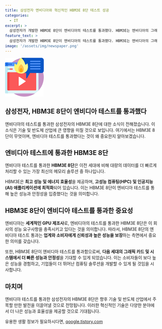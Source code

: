 ```yaml
---
title: 삼성전자 엔비디아와 혁신적인 HBM3E 8단 테스트 성공
categories:
  - IT
excerpt: >
  삼성전자가 개발한 HBM3E 8단이 엔비디아의 테스트를 통과했다. HBM3E는 엔비디아의 그래픽 카드 등에 사용되는 고성능 메모리로, 높은 대역폭과 저전력을 특징으로 한다. 이러한 엔비디아의 테스트 통과 소식은 시장의 기대감을 높이고, 삼성전자의 기술력을 재차 입증하며 관심을 끌 것으로 보인다.
feature_text: >
  삼성전자가 개발한 HBM3E 8단이 엔비디아의 테스트를 통과했다. HBM3E는 엔비디아의 그래픽 카드 등에 사용되는 고성능 메모리로, 높은 대역폭과 저전력을 특징으로 한다. 이러한 엔비디아의 테스트 통과 소식은 시장의 기대감을 높이고, 삼성전자의 기술력을 재차 입증하며 관심을 끌 것으로 보인다.
image: '/assets/img/newspaper.png'
---
```


<p><img src="/assets/img/news.png" alt="rentncar 속보" /></p>

<h2>삼성전자, HBM3E 8단이 엔비디아 테스트를 통과했다</h2>

<p data-ke-size="size16">엔비디아의 테스트를 통과한 삼성전자의 HBM3E 8단에 대한 소식이 전해졌습니다. 이 소식은 기술 및 반도체 산업에 큰 영향을 미칠 것으로 보입니다. 여기에서는 HBM3E 8단이 무엇이며, 엔비디아 테스트를 통과했다는 것이 왜 중요한지 알아보겠습니다.</p>

<h2 data-ke-size="size26">엔비디아 테스트에 통과한 HBM3E 8단</h2>

<p data-ke-size="size16">엔비디아 테스트를 통과한 <b>HBM3E 8단</b>은 이전 세대에 비해 대량의 데이터를 더 빠르게 처리할 수 있는 가장 최신의 메모리 솔루션 중 하나입니다.</p>

<p data-ke-size="size16">HBM3E은 <b>최고 성능 및 에너지 효율성</b>을 제공하며, <b>고성능 컴퓨팅(HPC) 및 인공지능(AI) 애플리케이션에 최적화</b>되어 있습니다. 이는 HBM3E 8단이 엔비디아 테스트를 통해 높은 성능과 안정성을 입증했다는 것을 의미합니다.</p>

<h2 data-ke-size="size26">HBM3E 8단이 엔비디아 테스트를 통과한 중요성</h2>

<p data-ke-size="size16">엔비디아는 <b>세계적인 GPU 제조사</b>로, 엔비디아의 테스트를 통과한 HBM3E 8단은 이 회사의 성능 요구사항을 충족시키고 있다는 것을 의미합니다. 따라서, HBM3E 8단의 엔비디아 테스트 통과는 <b>업계와 소비자에게 신뢰성과 높은 성능을 보장</b>하는 측면에서 중요한 의미를 갖습니다.</p>

<p data-ke-size="size16">또한, HBM3E 8단이 엔비디아 테스트를 통과함으로써, <b>다음 세대의 그래픽 카드 및 시스템에서 더 빠른 성능과 안정성</b>을 기대할 수 있게 되었습니다. 이는 소비자들이 보다 높은 성능을 경험하고, 기업들이 더 뛰어난 컴퓨팅 솔루션을 개발할 수 있게 될 것임을 시사합니다.</p>

<h2 data-ke-size="size26">마치며</h2>

<p data-ke-size="size16">엔비디아 테스트를 통과한 삼성전자의 HBM3E 8단은 향후 기술 및 반도체 산업에서 주목할 만한 발전을 이끌어낼 것으로 전망됩니다. 이러한 혁신적인 기술은 다양한 분야에서 더 나은 성능과 효율성을 제공할 것으로 기대됩니다.</p>
유용한 생활 정보가 필요하시다면, <a href="https://qoogle.tistory.com" rel="dofollow">qoogle.tistory.com</a>


